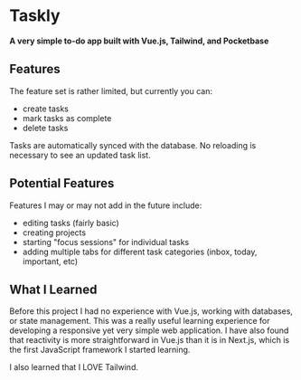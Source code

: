 # Taskly
**A very simple to-do app built with Vue.js, Tailwind, and Pocketbase**

## Features
The feature set is rather limited, but currently you can:
- create tasks
- mark tasks as complete
- delete tasks

Tasks are automatically synced with the database. No reloading is necessary to see an updated task list.

## Potential Features
Features I may or may not add in the future include:
- editing tasks (fairly basic)
- creating projects
- starting "focus sessions" for individual tasks
- adding multiple tabs for different task categories (inbox, today, important, etc)

## What I Learned
Before this project I had no experience with Vue.js, working with databases, or state management. This was a really useful learning experience for developing a responsive yet very simple web application. I have also found that reactivity is more straightforward in Vue.js than it is in Next.js, which is the first JavaScript framework I started learning. 

I also learned that I LOVE Tailwind.
